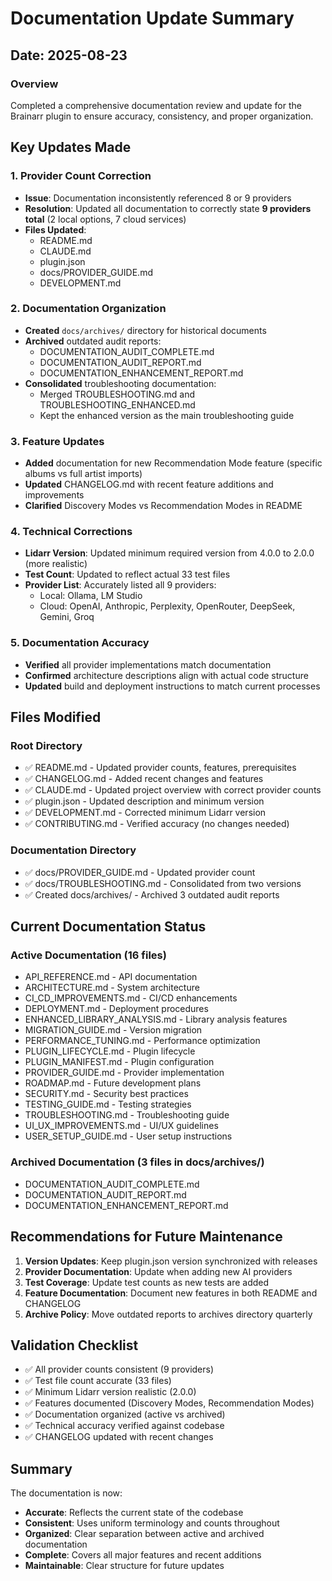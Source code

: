# Documentation Update Summary

## Date: 2025-08-23

### Overview
Completed a comprehensive documentation review and update for the Brainarr plugin to ensure accuracy, consistency, and proper organization.

## Key Updates Made

### 1. Provider Count Correction
- **Issue**: Documentation inconsistently referenced 8 or 9 providers
- **Resolution**: Updated all documentation to correctly state **9 providers total** (2 local options, 7 cloud services)
- **Files Updated**:
  - README.md
  - CLAUDE.md
  - plugin.json
  - docs/PROVIDER_GUIDE.md
  - DEVELOPMENT.md

### 2. Documentation Organization
- **Created** `docs/archives/` directory for historical documents
- **Archived** outdated audit reports:
  - DOCUMENTATION_AUDIT_COMPLETE.md
  - DOCUMENTATION_AUDIT_REPORT.md
  - DOCUMENTATION_ENHANCEMENT_REPORT.md
- **Consolidated** troubleshooting documentation:
  - Merged TROUBLESHOOTING.md and TROUBLESHOOTING_ENHANCED.md
  - Kept the enhanced version as the main troubleshooting guide

### 3. Feature Updates
- **Added** documentation for new Recommendation Mode feature (specific albums vs full artist imports)
- **Updated** CHANGELOG.md with recent feature additions and improvements
- **Clarified** Discovery Modes vs Recommendation Modes in README

### 4. Technical Corrections
- **Lidarr Version**: Updated minimum required version from 4.0.0 to 2.0.0 (more realistic)
- **Test Count**: Updated to reflect actual 33 test files
- **Provider List**: Accurately listed all 9 providers:
  - Local: Ollama, LM Studio
  - Cloud: OpenAI, Anthropic, Perplexity, OpenRouter, DeepSeek, Gemini, Groq

### 5. Documentation Accuracy
- **Verified** all provider implementations match documentation
- **Confirmed** architecture descriptions align with actual code structure
- **Updated** build and deployment instructions to match current processes

## Files Modified

### Root Directory
- ✅ README.md - Updated provider counts, features, prerequisites
- ✅ CHANGELOG.md - Added recent changes and features
- ✅ CLAUDE.md - Updated project overview with correct provider counts
- ✅ plugin.json - Updated description and minimum version
- ✅ DEVELOPMENT.md - Corrected minimum Lidarr version
- ✅ CONTRIBUTING.md - Verified accuracy (no changes needed)

### Documentation Directory
- ✅ docs/PROVIDER_GUIDE.md - Updated provider count
- ✅ docs/TROUBLESHOOTING.md - Consolidated from two versions
- ✅ Created docs/archives/ - Archived 3 outdated audit reports

## Current Documentation Status

### Active Documentation (16 files)
- API_REFERENCE.md - API documentation
- ARCHITECTURE.md - System architecture
- CI_CD_IMPROVEMENTS.md - CI/CD enhancements
- DEPLOYMENT.md - Deployment procedures
- ENHANCED_LIBRARY_ANALYSIS.md - Library analysis features
- MIGRATION_GUIDE.md - Version migration
- PERFORMANCE_TUNING.md - Performance optimization
- PLUGIN_LIFECYCLE.md - Plugin lifecycle
- PLUGIN_MANIFEST.md - Plugin configuration
- PROVIDER_GUIDE.md - Provider implementation
- ROADMAP.md - Future development plans
- SECURITY.md - Security best practices
- TESTING_GUIDE.md - Testing strategies
- TROUBLESHOOTING.md - Troubleshooting guide
- UI_UX_IMPROVEMENTS.md - UI/UX guidelines
- USER_SETUP_GUIDE.md - User setup instructions

### Archived Documentation (3 files in docs/archives/)
- DOCUMENTATION_AUDIT_COMPLETE.md
- DOCUMENTATION_AUDIT_REPORT.md
- DOCUMENTATION_ENHANCEMENT_REPORT.md

## Recommendations for Future Maintenance

1. **Version Updates**: Keep plugin.json version synchronized with releases
2. **Provider Documentation**: Update when adding new AI providers
3. **Test Coverage**: Update test counts as new tests are added
4. **Feature Documentation**: Document new features in both README and CHANGELOG
5. **Archive Policy**: Move outdated reports to archives directory quarterly

## Validation Checklist

- ✅ All provider counts consistent (9 providers)
- ✅ Test file count accurate (33 files)
- ✅ Minimum Lidarr version realistic (2.0.0)
- ✅ Features documented (Discovery Modes, Recommendation Modes)
- ✅ Documentation organized (active vs archived)
- ✅ Technical accuracy verified against codebase
- ✅ CHANGELOG updated with recent changes

## Summary

The documentation is now:
- **Accurate**: Reflects the current state of the codebase
- **Consistent**: Uses uniform terminology and counts throughout
- **Organized**: Clear separation between active and archived documentation
- **Complete**: Covers all major features and recent additions
- **Maintainable**: Clear structure for future updates